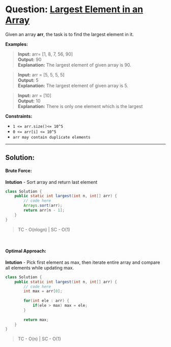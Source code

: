 # Question: [Largest Element in an Array](https://www.geeksforgeeks.org/problems/largest-element-in-array4009/0?utm_source=youtube&utm_medium=collab_striver_ytdescription&utm_campaign=largest-element-in-array) 


Given an array **arr**, the task is to find the largest element in it.

**Examples:**

> **Input:** arr= [1, 8, 7, 56, 90]  
**Output:** 90  
**Explanation:** The largest element of given array is 90.

> **Input:** arr = [5, 5, 5, 5]  
**Output:** 5  
**Explanation:** The largest element of given array is 5.

> **Input:** arr = [10]  
**Output:** 10  
**Explanation:** There is only one element which is the largest


**Constraints:**

- `1 <= arr.size()<= 10^5`
- `0 <= arr[i] <= 10^5`
- `arr may contain duplicate elements`


----

## Solution:


#### Brute Force: 


**Intution** - Sort array and return last element

```java
class Solution {
    public static int largest(int n, int[] arr) {
        // code here
        Arrays.sort(arr);
        return arr[n - 1];
    }
}
```

> TC - O(nlogn) | SC - O(1)

<br>

#### Optimal Approach: 

**Intution** - Pick first element as max, then iterate entire array and compare all elements while updating max.

```java
class Solution {
    public static int largest(int n, int[] arr) {
        // code here
        int max = arr[0];
        
        for(int ele : arr) {
            if(ele > max) max = ele;
        }
        
        return max;
    }
}

```

> TC - O(n) | SC - O(1)

